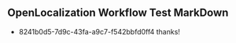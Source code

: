 ## OpenLocalization Workflow Test MarkDown

* 8241b0d5-7d9c-43fa-a9c7-f542bbfd0ff4 
thanks!



<!--HONumber=Jan16_HO3-->
